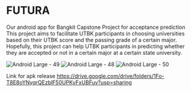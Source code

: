 # FUTURA

Our android app for Bangkit Capstone Project for acceptance prediction
This project aims to facilitate UTBK participants in choosing universities based on their UTBK score and the passing grade of a certain major. Hopefully, this project can help UTBK participants in predicting whether they are accepted or not in a certain major at a certain state university.

![Android Large - 49](https://user-images.githubusercontent.com/86041833/173237465-21c0a9ed-1ddf-4582-b52b-c87227659b4e.png)
![Android Large - 48](https://user-images.githubusercontent.com/86041833/173237466-eef40ade-bc7e-42bc-a5f4-ace5439764ff.png)
![Android Large - 50](https://user-images.githubusercontent.com/86041833/173237469-d721cc60-2b88-40fc-9fc4-2d212a97e397.png)

Link for apk release
https://drive.google.com/drive/folders/1Fo-T8E8oYNyqrQEzblF50UPKyFxUBFuv?usp=sharing
